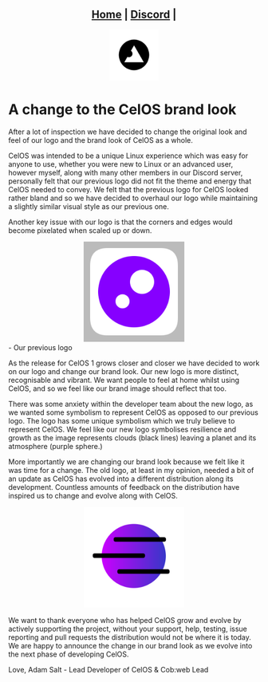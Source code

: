 <head>
    <link rel="shortcut icon" type="image/png" href="/favicon.png">
</head>

<center>
<h2>
<a href="https://cob-web.xyz">Home</a> |
<a href="https://cob-web.xyz/discord/">Discord</a> |
</h2>
</center>

<center><img src="/favicon.png" width="20%" height="20%"></center>

# A change to the CelOS brand look

After a lot of inspection we have decided to change the original look and feel of our logo and the brand look of CelOS as a whole. 

CelOS was intended to be a unique Linux experience which was easy for anyone to use, whether you were new to Linux or an advanced user, however myself, along with many other members in our Discord server, personally felt that our previous logo did not fit the theme and energy that CelOS needed to convey. We felt that the previous logo for CelOS looked rather bland and so we have decided to overhaul our logo while maintaining a slightly similar visual style as our previous one.

Another key issue with our logo is that the corners and edges would become pixelated when scaled up or down.

<center><img src="/images/CelOS-old.png" width="40%" height="40%"></center>
- Our previous logo

As the release for CelOS 1 grows closer and closer we have decided to work on our logo and change our brand look. Our new logo is more distinct, recognisable and vibrant. We want people to feel at home whilst using CelOS, and so we feel like our brand image should reflect that too. 

There was some anxiety within the developer team about the new logo, as we wanted some symbolism to represent CelOS as opposed to our previous logo. The logo has some unique symbolism which we truly believe to represent CelOS. We feel like our new logo symbolises resilience and growth as the image represents clouds (black lines) leaving a planet and its atmosphere (purple sphere.)

More importantly we are changing our brand look because we felt like it was time for a change. The old logo, at least in my opinion, needed a bit of an update as CelOS has evolved into a different distribution along its development. Countless amounts of feedback on the distribution have inspired us to change and evolve along with CelOS.

<center><img src="/images/CelOS.png" width="40%" height="40%"></center>

We want to thank everyone who has helped CelOS grow and evolve by actively supporting the project, without your support, help, testing, issue reporting and pull requests the distribution would not be where it is today. We are happy to announce the change in our brand look as we evolve into the next phase of developing CelOS.

Love,
Adam Salt - Lead Developer of CelOS & Cob:web Lead

